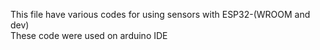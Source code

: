 This file have various codes for using sensors with ESP32-(WROOM and dev)  
These code were used on arduino IDE
